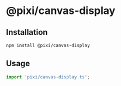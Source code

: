 # @pixi/canvas-display

## Installation

```bash
npm install @pixi/canvas-display
```

## Usage

```js
import 'pixi/canvas-display.ts';
```